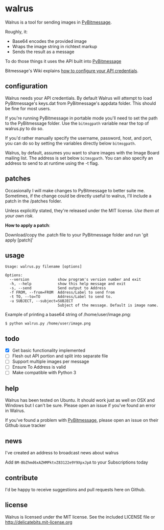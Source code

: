 walrus
======

Walrus is a tool for sending images in [PyBitmessage](Bitmessage/PyBitmessage).

Roughly, it:
* Base64 encodes the provided image
* Wraps the image string in richtext markup
* Sends the result as a message

To do those things it uses the API built into [PyBitmessage](Bitmessage/PyBitmessage)

Bitmessage's Wiki explains [how to configure your API credentials](https://bitmessage.org/wiki/API_Reference).

configuration
-------------

Walrus needs your API credentials. By default Walrus will attempt to load PyBitmessage's keys.dat from PyBitmessage's appdata folder. This should be fine for most users.

If you're running PyBitmessage in portable mode you'll need to set the path to the PyBitmessage folder. Use the `bitmsgpath` variable near the top of walrus.py to do so.

If you'd rather manually specify the username, password, host, and port, you can do so by setting the variables directly below `bitmsgpath`.

Walrus, by default, assumes you want to share images with the Image Board mailing list. The address is set below `bitmsgpath`. You can also specify an address to send to at runtime using the -t flag. 

patches
-------

Occasionally I will make changes to PyBitmessage to better suite me. Sometimes, if the change could be directly useful to walrus, I'll include a patch in the /patches folder.

Unless explicitly stated, they're released under the MIT license. *Use them at your own risk.*

**How to apply a patch**:

Download/copy the .patch file to your PyBitmessage folder and run 'git apply [patch]'

usage
-----

```
Usage: walrus.py filename [options]

Options:
  --version             show program's version number and exit
  -h, --help            show this help message and exit
  -s, --send            Send output to Address
  -f FROM, --from=FROM  Address/Label to send from
  -t TO, --to=TO        Address/Label to send to.
  -u SUBJECT, --subject=SUBJECT
                        Subject of the message. Default is image name.
```

Example of printing a base64 string of /home/user/image.png:

`$ python walrus.py /home/user/image.png`

todo
----

- [x] Get basic functionality implemented
- [ ] Flesh out API portion and split into separate file
- [ ] Support multiple images per message
- [ ] Ensure To Address is valid
- [ ] Make compatible with Python 3

help
----

Walrus has been tested on Ubuntu. It should work just as well on OSX and Windows but I can't be sure. Please open an issue if you've found an error in Walrus.

If you've found a problem with [PyBitmessage](Bitmessage/PyBitmessage), please open an issue on their Github issue tracker

news
----

I've created an address to broadcast news about walrus

Add `BM-BbZhmd6xAZHMPktvZ83122e9Y9XpxJpA` to your Subscriptions today

contribute
----------

I'd be happy to receive suggestions and pull requests here on Github.

license
-------

Walrus is licensed under the MIT license. See the included LICENSE file or http://delicatebits.mit-license.org
